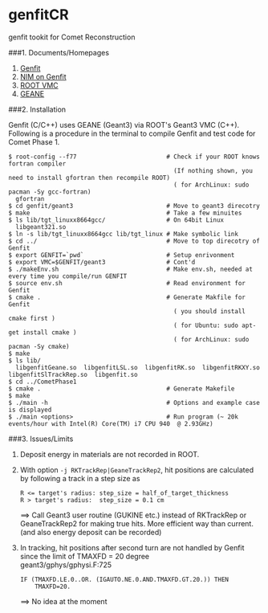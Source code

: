 genfitCR
===============

genfit tookit for Comet Reconstruction

###1. Documents/Homepages

1. [Genfit](http://genfit.sourceforge.net/Main.html)
2. [NIM on Genfit](http://dx.doi.org/10.1016/j.nima.2010.03.136)
3. [ROOT VMC](http://root.cern.ch/drupal/content/vmc)
4. [GEANE](http://nuint.ps.uci.edu/dcasper/files/GEANE.pdf)

###2. Installation

Genfit (C/C++) uses GEANE (Geant3) via ROOT's Geant3 VMC (C++).
Following is a procedure in the terminal to compile Genfit and test code for Comet Phase 1.  

    $ root-config --f77                         # Check if your ROOT knows fortran compiler 
                                                  (If nothing shown, you need to install gfortran then recompile ROOT)
                                                  ( for ArchLinux: sudo pacman -Sy gcc-fortran)
      gfortran
    $ cd genfit/geant3                          # Move to geant3 direcotry
    $ make                                      # Take a few minuites
    $ ls lib/tgt_linuxx8664gcc/                 # On 64bit Linux
      libgeant321.so
    $ ln -s lib/tgt_linuxx8664gcc lib/tgt_linux # Make symbolic link 
    $ cd ../                                    # Move to top direcotry of Genfit
    $ export GENFIT=`pwd`                       # Setup enrivonment
    $ export VMC=$GENFIT/geant3                 # Cont'd
    $ ./makeEnv.sh                              # Make env.sh, needed at every time you compile/run GENFIT
    $ source env.sh                             # Read environment for Genfit
    $ cmake .                                   # Generate Makfile for Genfit
                                                  ( you should install cmake first )
                                                  ( for Ubuntu: sudo apt-get install cmake )
                                                  ( for ArchLinux: sudo pacman -Sy cmake)
    $ make
    $ ls lib/
      libgenfitGeane.so  libgenfitLSL.so  libgenfitRK.so  libgenfitRKXY.so  libgenfitSlTrackRep.so  libgenfit.so
    $ cd ../CometPhase1
    $ cmake .                                   # Generate Makefile
    $ make
    $ ./main -h                                 # Options and example case is displayed
    $ ./main <options>                          # Run program (~ 20k events/hour with Intel(R) Core(TM) i7 CPU 940  @ 2.93GHz)

###3. Issues/Limits

1.  Deposit energy in materials are not recorded in ROOT.
2.  With option `-j RKTrackRep|GeaneTrackRep2`, hit positions are calculated by following a track in a step size as

        R <= target's radius: step_size = half_of_target_thickness
        R > target's radius:  step_size = 0.1 cm
        
    ==> Call Geant3 user routine (GUKINE etc.) instead of RKTrackRep or GeaneTrackRep2 for making true hits.
    More efficient way than current. (and also energy deposit can be recorded)  

3.  In tracking, hit positions after second turn are not handled by Genfit since the limit of TMAXFD = 20 degree  
    geant3/gphys/gphysi.F:725  

        IF (TMAXFD.LE.0..OR. (IGAUTO.NE.0.AND.TMAXFD.GT.20.)) THEN  
            TMAXFD=20.  

    ==> No idea at the moment
